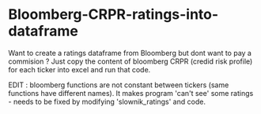 # Bloomberg-CRPR-ratings-into-dataframe
Want to create a ratings dataframe from Bloomberg but dont want to pay a commision ? 
Just copy the content of bloomberg CRPR (credid risk profile) for each ticker into excel and run that code.

EDIT : bloomberg functions are not constant between tickers (same functions have different names).
It makes program 'can't see' some ratings - needs to be fixed by modifying 'slownik_ratings' and code.
